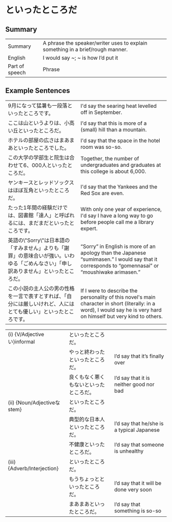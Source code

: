 # といったところだ

## Summary

<table><tr>   <td>Summary</td>   <td>A phrase the speaker/writer uses to explain something in a brief/rough manner.</td></tr><tr>   <td>English</td>   <td>I would say ~; ~ is how I’d put it</td></tr><tr>   <td>Part of speech</td>   <td>Phrase</td></tr></table>

## Example Sentences

<table><tr>   <td>9月になって猛暑も一段落といったところです。</td>   <td>I'd say the searing heat levelled off in September.</td></tr><tr>   <td>ここは山というよりは、小高い丘といったところだ。</td>   <td>I'd say that this is more of a (small) hill than a mountain.</td></tr><tr>   <td>ホテルの部屋の広さはまあまあといったところでした。</td>   <td>I'd say that the space in the hotel room was so-so.</td></tr><tr>   <td>この大学の学部生と院生は合わせて6、000人といったところだ。</td>   <td>Together, the number of undergraduates and graduates at this college is about 6,000.</td></tr><tr>   <td>ヤンキースとレッドソックスはほぼ互角といったところだ。</td>   <td>I'd say that the Yankees and the Red Sox are even.</td></tr><tr>   <td>たった1年間の経験だけでは、図書館「達人」と呼ばれるには、まだまだといったところです。</td>   <td>With only one year of experience, I'd say I have a long way to go before people call me a library expert.</td></tr><tr>   <td>英語の\"Sorry\"は日本語の「すみません」よりも「謝罪」の意味合いが強い。いわゆる「ごめんなさい」「申し訳ありません」といったところだ。</td>   <td>“Sorry” in English is more of an apology than the Japanese “sumimasen.” I would say that it corresponds to “gomennasai” or “moushiwake arimasen.”</td></tr><tr>   <td>この小説の主人公の男の性格を一言で表すとすれば、「自分には厳しいけれど、人にはとても優しい」といったところです。</td>   <td>If I were to describe the personality of this novel's main character in short (literally: in a word), I would say he is very hard on himself but very kind to others.</td></tr></table>

<table class="table"><tbody><tr class="tr head"><td class="td"><span class="numbers">(i)</span> <span class="bold">{V/Adjectiveい}informal</span></td><td class="td"><span class="concept">といったところだ</span><span>。</span></td><td class="td"></td></tr><tr class="tr"><td class="td"></td><td class="td"><span>やっと終わった</span><span class="concept"></span>といったところだ<span>。</span></td><td class="td"><span>I’d say that it’s finally over</span></td></tr><tr class="tr"><td class="td"></td><td class="td"><span>良くもなく悪くもない</span><span class="concept"></span>といったところだ<span>。</span></td><td class="td"><span>I’d say that it is neither good nor bad</span></td></tr><tr class="tr head"><td class="td"><span class="numbers">(ii)</span> <span class="bold">{Noun/Adjectiveなstem}</span></td><td class="td"><span class="concept">といったところだ</span><span>。</span></td><td class="td"></td></tr><tr class="tr"><td class="td"></td><td class="td"><span>典型的な日本人</span><span class="concept">といったところだ</span><span>。</span></td><td class="td"><span>I’d say that he/she is a typical Japanese</span></td></tr><tr class="tr"><td class="td"></td><td class="td"><span>不健康</span><span class="concept">といったところだ</span><span>。</span></td><td class="td"><span>I’d say that someone is unhealthy</span></td></tr><tr class="tr head"><td class="td"><span class="numbers">(iii)</span> <span class="bold">{Adverb/Interjection}</span></td><td class="td"><span class="concept">といったところだ</span><span>。</span></td><td class="td"></td></tr><tr class="tr"><td class="td"></td><td class="td"><span>もうちょっと</span><span class="concept">といったところだ</span><span>。</span></td><td class="td"><span>I’d say that it will be done very soon</span></td></tr><tr class="tr"><td class="td"></td><td class="td"><span>まあまあ</span><span class="concept">といったところだ</span><span>。</span></td><td class="td"><span>I’d say that something is so-so</span></td></tr></tbody></table>

